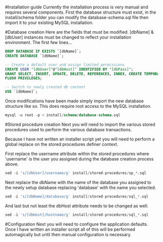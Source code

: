 #Installation guide
Currently the installation process is very manual and requires several components.
First the database structure must exist, in the install/schema folder you can
modify the database-schema.sql file then import it to your existing MySQL installation.

#Database creation
Here are the fields that must be modified. [dbName] & [dbUser] instances must be
changed to reflect your installation environment. The first few lines...
```sql
DROP DATABASE IF EXISTS `[dbName]`;
CREATE DATABASE `[dbName]`;

-- Create a default user and assign limited permissions
CREATE USER "[dbUser]"@"[dbHost]" IDENTIFIED BY "[dbPass]";
GRANT SELECT, INSERT, UPDATE, DELETE, REFERENCES, INDEX, CREATE TEMPORARY TABLES, LOCK TABLES, EXECUTE ON `[dbName]`.* TO "[dbUser]"@"[dbHost]";
FLUSH PRIVILEGES;

-- Switch to newly created db context
USE `[dbName]`;
```

Once modifications have been made simply import the new database structure like
so. This does require root access to the MySQL installation.
```sql
mysql -u root -p < install/schema/database-schema.sql
```

#Stored procedure creation
Next you will need to import the various stored procedures used to perform the
various database transactions.

Because I have not written an installer script yet you will need to perform a
global replace on the stored procedures definer context.

First replace the username attribute within the stored procedures where 'username'
is the user you assigned during the database creation process above.
```sql
sed -i 's/[dbUser]/username/g' install/stored-procedures/sp_*.sql
```

Next replace the dbName with the name of the database you assigned to the newly
setup database replacing 'database' with the name you selected.
```sql
sed -i 's/[dbName]/database/g' install/stored-procedures/sql_*.sql
```

And last but not least the dbHost attribute needs to be changed as well.
```sql
sed -i 's/[dbHost]/hostname/g' install/stored-procedures/sql_*.sql
```

#Configuration
Next you will need to configure the application defaults. Once I have written
an installer script all of this will be performed automagically but until then
manual configuration is necessary.
